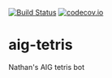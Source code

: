 [![Build Status](https://travis-ci.org/gnmerritt/aig-tetris.svg?branch=master)](https://travis-ci.org/gnmerritt/aig-tetris) [![codecov.io](http://codecov.io/github/gnmerritt/aig-tetris/coverage.svg?branch=master)](http://codecov.io/github/gnmerritt/aig-tetris?branch=master)


# aig-tetris
Nathan's AIG tetris bot
